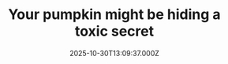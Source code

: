 ---
title: "Your pumpkin might be hiding a toxic secret"
date: 2025-10-30T13:09:37.000Z
category: Health
externalLink: "https://www.sciencedaily.com/releases/2025/10/251030075117.htm"
image: ""
excerpt: "Researchers in Japan have revealed how some gourds draw pollutants into their fruits. The secret lies in a protein that carries contaminants through the plant sap. By manipulating this protein’s structure, scientists hope to breed crops that resist contamination or serve as natural soil purifiers. This finding bridges food safety and environmental cleanup.…"
---